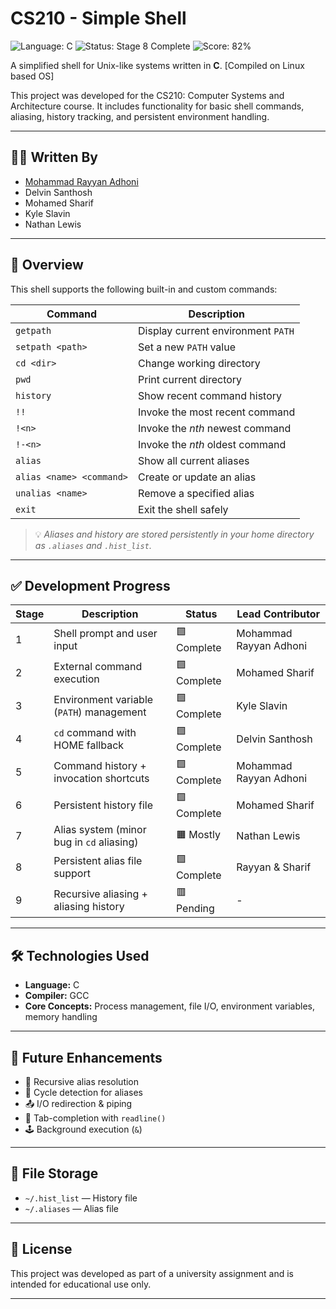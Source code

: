 # CS210 - Simple Shell

![Language: C](https://img.shields.io/badge/language-C-blue)
![Status: Stage 8 Complete](https://img.shields.io/badge/status-Stage%208-brightgreen)
![Score: 82%](https://img.shields.io/badge/Score-82%25-blueviolet)

A simplified shell for Unix-like systems written in **C**.
[Compiled on Linux based OS]

This project was developed for the CS210: Computer Systems and Architecture course. It includes functionality for basic shell commands, aliasing, history tracking, and persistent environment handling.

---

## 👨‍💻 Written By

- [Mohammad Rayyan Adhoni](https://github.com/MoRayyan107)
- Delvin Santhosh
- Mohamed Sharif
- Kyle Slavin
- Nathan Lewis

---

## 📄 Overview

This shell supports the following built-in and custom commands:

| **Command**              | **Description**                    |
| ------------------------ | ---------------------------------- |
| `getpath`                | Display current environment `PATH` |
| `setpath <path>`         | Set a new `PATH` value             |
| `cd <dir>`               | Change working directory           |
| `pwd`                    | Print current directory            |
| `history`                | Show recent command history        |
| `!!`                     | Invoke the most recent command     |
| `!<n>`                   | Invoke the *nth* newest command    |
| `!-<n>`                  | Invoke the *nth* oldest command    |
| `alias`                  | Show all current aliases           |
| `alias <name> <command>` | Create or update an alias          |
| `unalias <name>`         | Remove a specified alias           |
| `exit`                   | Exit the shell safely              |

> 💡 *Aliases and history are stored persistently in your home directory as `.aliases` and `.hist_list`.*

---

## ✅ Development Progress

| Stage | Description                               | Status      | Lead Contributor       |
| ----- | ----------------------------------------- | ----------- | ---------------------- |
| 1     | Shell prompt and user input               | 🟩 Complete | Mohammad Rayyan Adhoni |
| 2     | External command execution                | 🟩 Complete | Mohamed Sharif         |
| 3     | Environment variable (`PATH`) management  | 🟩 Complete | Kyle Slavin            |
| 4     | `cd` command with HOME fallback           | 🟩 Complete | Delvin Santhosh        |
| 5     | Command history + invocation shortcuts    | 🟩 Complete | Mohammad Rayyan Adhoni |
| 6     | Persistent history file                   | 🟩 Complete | Mohamed Sharif         |
| 7     | Alias system (minor bug in `cd` aliasing) | 🟧 Mostly   | Nathan Lewis           |
| 8     | Persistent alias file support             | 🟩 Complete | Rayyan & Sharif        |
| 9     | Recursive aliasing + aliasing history     | 🟥 Pending  | -                      |
---

## 🛠️ Technologies Used

- **Language:** C
- **Compiler:** GCC
- **Core Concepts:** Process management, file I/O, environment variables, memory handling

---

## 🔮 Future Enhancements

- 🔁 Recursive alias resolution
- 🔄 Cycle detection for aliases
- 📤 I/O redirection & piping
- 🧠 Tab-completion with `readline()`
- 🕹 Background execution (`&`)

---

## 📁 File Storage

- `~/.hist_list` — History file
- `~/.aliases` — Alias file

---

## 📜 License

This project was developed as part of a university assignment and is intended for educational use only.

---
